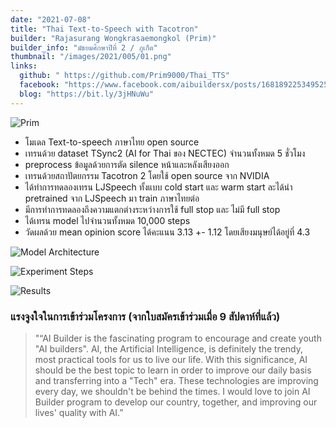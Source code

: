 ```yaml
---
date: "2021-07-08"
title: "Thai Text-to-Speech with Tacotron"
builder: "Rajasurang Wongkrasaemongkol (Prim)"
builder_info: "มัธยมศึกษาปีที่ 2 / ภูเก็ต"
thumbnail: "/images/2021/005/01.png"
links:
  github: " https://github.com/Prim9000/Thai_TTS"
  facebook: "https://www.facebook.com/aibuildersx/posts/168189225349525"
  blog: "https://bit.ly/3jHNuWu"
---
```


![Prim](/images/2021/005/01.png)

- โมเดล Text-to-speech ภาษาไทย open source
- เทรนด้วย dataset TSync2 (AI for Thai ของ NECTEC) จำนวนทั้งหมด 5 ชั่วโมง
- preprocess ข้อมูลด้วยการตัด silence หน้าและหลังเสียงออก
- เทรนด้วยสถาปัตยกรรม Tacotron 2 โดยใช้ open source จาก NVIDIA
- ได้ทำการทดลองเทรน LJSpeech ทั้งแบบ cold start และ warm start ละได้นำ pretrained จาก LJSpeech มา train ภาษาไทยต่อ
- มีการทำการทดลองถึงความแตกต่างระหว่างการใช้ full stop และ ไม่มี full stop
- ได้เทรน model ไปจำนวนทั้งหมด 10,000 steps
- วัดผลด้วย mean opinion score ได้คะแนน 3.13 +- 1.12 โดยเสียงมนุษย์ได้อยู่ที่ 4.3

![Model Architecture](/images/2021/005/02.png)


![Experiment Steps](/images/2021/005/03.png)


![Results](/images/2021/005/04.png)


### แรงจูงใจในการเข้าร่วมโครงการ (จากใบสมัครเข้าร่วมเมื่อ 9 สัปดาห์ที่แล้ว)

>"“AI Builder is the fascinating program to encourage and create youth "AI builders". 
>AI, the Artificial Intelligence, is definitely the trendy, most practical tools for us to live our life. With this significance, AI should be the best topic to learn in order to improve our daily basis and transferring into a "Tech" era. These technologies are improving every day, we shouldn't be behind the times.
>I would love to join AI Builder program to develop our country, together, and improving our lives' quality with AI.”
